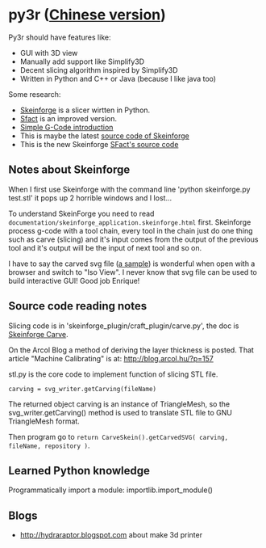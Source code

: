 # py3r ([Chinese version](README_zh.md))

Py3r should have features like:

  - GUI with 3D view
  - Manually add support like Simplify3D
  - Decent slicing algorithm inspired by Simplify3D
  - Written in Python and C++ or Java (because I like java too)

Some research:

  - [Skeinforge](http://fabmetheus.crsndoo.com/wiki/index.php/Skeinforge) is a slicer wirtten in Python.
  - [Sfact](http://reprap.org/wiki/Sfact) is an improved version.
  - [Simple G-Code introduction](http://fabmetheus.crsndoo.com/wiki/index.php/G-Code)
  - This is maybe the latest [source code of Skeinforge](https://github.com/amsler/skeinforge)
  - This is the new Skeinforge [SFact's source code](https://github.com/ahmetcemturan/SFACT)

## Notes about Skeinforge

When I first use Skeinforge with the command line 'python skeinforge.py test.stl' it pops up 2 horrible windows and I lost...

To understand SkeinForge you need to read `documentation/skeinforge_application.skeinforge.html` first.
Skeinforge process g-code with a tool chain, every tool in the chain just do one thing such as carve (slicing) and it's input comes from the output of the previous tool and it's output will be the input of next tool and so on.

I have to say the carved svg file ([a sample](minionfront_carve.svg)) is wonderful when open with a browser and switch to "Iso View".
I never know that svg file can be used to build interactive GUI! Good job Enrique!

## Source code reading notes

Slicing code is in 'skeinforge_plugin/craft_plugin/carve.py', the doc is [Skeinforge Carve](http://fabmetheus.crsndoo.com/wiki/index.php/Skeinforge_Carve).

On the Arcol Blog a method of deriving the layer thickness is posted.  That article "Machine Calibrating" is at:
http://blog.arcol.hu/?p=157

stl.py is the core code to implement function of slicing STL file.

```
carving = svg_writer.getCarving(fileName)
```
The returned object carving is an instance of TriangleMesh, so the svg_writer.getCarving() method is used to translate STL file to GNU TriangleMesh format.

Then program go to ```return CarveSkein().getCarvedSVG( carving, fileName, repository )```.

## Learned Python knowledge

Programmatically import a module: importlib.import_module()

## Blogs

- http://hydraraptor.blogspot.com about make 3d printer


